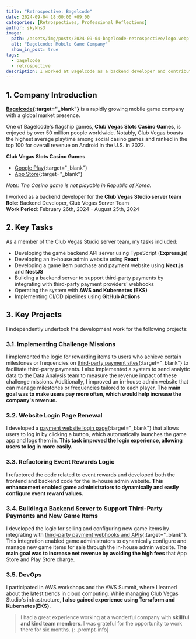 ```yaml
---
title: "Retrospective: Bagelcode"
date: 2024-09-04 18:00:00 +09:00
categories: [Retrospectives, Professional Reflections]
author: skykhs3
image:
  path: /assets/img/posts/2024-09-04-bagelcode-retrospective/logo.webp?v=1000
  alt: "Bagelcode: Mobile Game Company"
  show_in_post: true
tags:
  - bagelcode
  - retrospective
description: I worked at Bagelcode as a backend developer and contributed to increasing the company's revenue. Let me introduce my experience at Bagelcode.
---
```


<div markdown="1">

## 1. Company Introduction

**[Bagelcode](https://www.bagelcode.com/en/){:target="_blank"}** is a rapidly growing mobile game company with a global market presence.

One of Bagelcode's flagship games, **Club Vegas Slots Casino Games**, is enjoyed by over 50 million people worldwide. Notably, Club Vegas boasts the highest average playtime among social casino games and ranked in the top 100 for overall revenue on Android in the U.S. in 2022.

**Club Vegas Slots Casino Games**
- [Google Play](https://play.google.com/store/apps/details?id=com.bagelcode.slots1){:target="_blank"}
- [App Store](https://apps.apple.com/us/app/club-vegas-slots-casino-games/id1201054588){:target="_blank"}

*Note: The Casino game is not playable in Republic of Korea.*

I worked as a backend developer for the **Club Vegas Studio server team**<br/>
**Role**: Backend Developer, Club Vegas Server Team<br/>
**Work Period**: February 26th, 2024 - August 25th, 2024<br/>

## 2. Key Tasks
As a member of the Club Vegas Studio server team, my tasks included:
- Developing the game backend API server using TypeScript (**Express.js**)
- Developing an in-house admin website using **React**
- Developing a game item purchase and payment website using **Next.js** and **NestJS**
- Building a backend server to support third-party payments by integrating with third-party payment providers' webhooks
- Operating the system with **AWS and Kubernetes (EKS)**
- Implementing CI/CD pipelines using **GitHub Actions**

## 3. Key Projects
I independently undertook the development work for the following projects:

### 3.1. Implementing Challenge Missions
I implemented the logic for rewarding items to users who achieve certain milestones or frequencies on [third-party payment sites](https://store.clubvegasslots.com/){:target="_blank"} to facilitate third-party payments. I also implemented a system to send analytic data to the Data Analysis team to measure the revenue impact of these challenge missions. Additionally, I improved an in-house admin website that can manage milestones or frequencies tailored to each player. **The main goal was to make users pay more often, which would help increase the company's revenue.**

### 3.2. Website Login Page Renewal
I developed a [payment website login page](https://playclubvegas.com/){:target="_blank"} that allows users to log in by clicking a button, which automatically launches the game app and logs them in. **This task improved the login experience, allowing users to log in more easily.**

### 3.3. Refactoring Event Rewards Logic
I refactored the code related to event rewards and developed both the frontend and backend code for the in-house admin website. **This enhancement enabled game administrators to dynamically and easily configure event reward values.**

### 3.4. Building a Backend Server to Support Third-Party Payments and New Game Items
I developed the logic for selling and configuring new game items by integrating with [third-party payment webhooks and APIs](https://developers.appcharge.com/reference/getting-started-with-appcharge-api){:target="_blank"}. This integration enabled game administrators to dynamically configure and manage new game items for sale through the in-house admin website. **The main goal was to increase net revenue by avoiding the high fees** that App Store and Play Store charge.

### 3.5. DevOps
I participated in AWS workshops and the AWS Summit, where I learned about the latest trends in cloud computing. While managing Club Vegas Studio's infrastructure, **I also gained experience using Terraform and Kubernetes(EKS).**

</div>


> I had a great experience working at a wonderful company with **skillful and kind team members**. I was grateful for the opportunity to work there for six months.
{: .prompt-info}